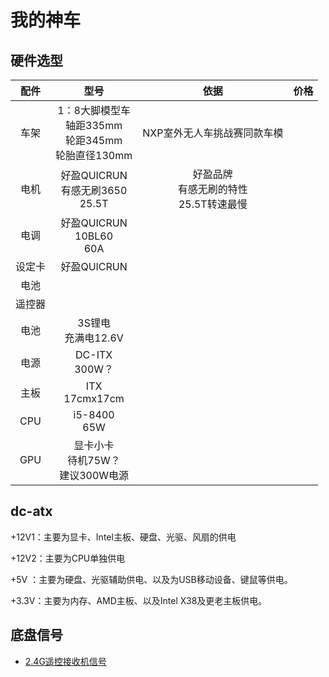# 我的神车

## 硬件选型

|配件  |型号|依据| 价格| 
|:----:|:--:|:--:|:--:|
|车架  | 1：8大脚模型车 <br> 轴距335mm <br> 轮距345mm <br> 轮胎直径130mm  |  NXP室外无人车挑战赛同款车模  | 
|电机  |  好盈QUICRUN <br> 有感无刷3650 <br> 25.5T|  好盈品牌 <br> 有感无刷的特性  <br> 25.5T转速最慢|
|电调  |  好盈QUICRUN <br> 10BL60 <br> 60A |    |
|设定卡  |  好盈QUICRUN |    |
|电池  |    |    |
|遥控器|    |    |
|电池|3S锂电<br>充满电12.6V |    |
|电源|DC-ITX<br>300W？ |    |
|主板|ITX<br>17cmx17cm  |    |
|CPU|i5-8400<br>65W|    |
|GPU|显卡小卡<br>待机75W？<br>建议300W电源|    |


## dc-atx

+12V1：主要为显卡、Intel主板、硬盘、光驱、风扇的供电

+12V2：主要为CPU单独供电

+5V ：主要为硬盘、光驱辅助供电、以及为USB移动设备、键鼠等供电。

+3.3V：主要为内存、AMD主板、以及Intel X38及更老主板供电。

## 底盘信号

* [2.4G遥控接收机信号](remote_controller.md)